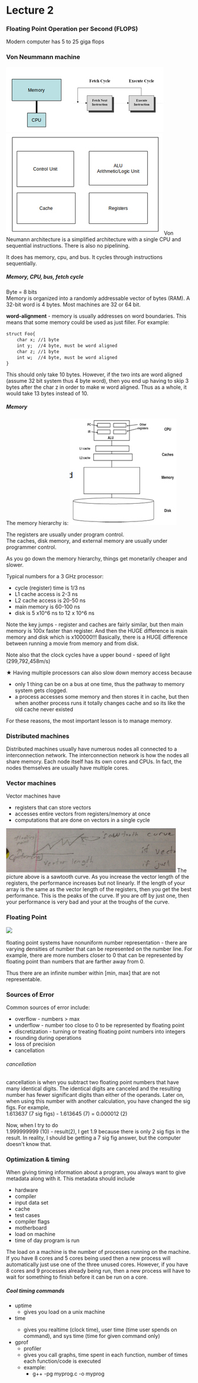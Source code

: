 Lecture 2
===============

### Floating Point Operation per Second (FLOPS)
Modern computer has 5 to 25 giga flops
### Von Neummann machine
![](lecture_2-images/7c5e56151bee8bf516a3ccf724f86d6b.png)
![](lecture_2-images/1c26d28794812543aaddd426da87a0b9.png)
Von Neumann architecture is a simplified architecture with a single CPU and sequential instructions. There is also no pipelining.

It does has memory, cpu, and bus. It cycles through instructions sequentially.
##### Memory, CPU, bus, fetch cycle
Byte = 8 bits  
Memory is organized into a randomly addressable vector of bytes (RAM). A 32-bit word is 4 bytes. Most machines are 32 or 64 bit.

**word-alignment** - memory is usually addresses on word boundaries. This means that some memory could be used as just filler. For example:  

    struct Foo{
        char x; //1 byte
        int y;  //4 byte, must be word aligned
        char z; //1 byte
        int w;  //4 byte, must be word aligned
    }
This should only take 10 bytes. However, if the two ints are word aligned (assume 32 bit system thus 4 byte word), then you end up having to skip 3 bytes after the char z in order to make w word aligned. Thus as a whole, it would take 13 bytes instead of 10.


##### Memory
The memory hierarchy is:
![](lecture_2-images/a75bcd3742a764607b05c9f1bf31eaff.png)


The registers are usually under program control.  
The caches, disk memory, and external memory are usually under programmer control.

As you go down the memory hierarchy, things get monetarily cheaper and slower.

Typical numbers for a 3 GHz processor:
* cycle (register) time is 1/3 ns
* L1 cache access is 2-3 ns
* L2 cache access is 20-50 ns
* main memory is 60-100 ns
* disk is 5 x10^6 ns to 12 x  10^6 ns

Note the key jumps - register and caches are fairly similar, but then main memory is 100x faster than register. And then the HUGE difference is main memory and disk which is x100000!!! Basically, there is a HUGE difference between running a movie from memory and from disk.

Note also that the clock cycles have a upper bound - speed of light (299,792,458m/s)

★ Having multiple processors can also slow down memory access because
* only 1 thing can be on a bus at one time, thus the pathway to memory system gets clogged.
* a process accesses some memory and then stores it in cache, but then when another process runs it totally changes cache and so its like the old cache never existed

For these reasons, the most important lesson is to manage memory.


### Distributed machines
Distributed machines usually have numerous nodes all connected to a interconnection network. The interconnection network is how the nodes all share memory. Each node itself has its own cores and CPUs. In fact, the nodes themselves are usually have multiple cores.
### Vector machines
Vector machines have
* registers that can store vectors
* accesses entire vectors from registers/memory at once
* computations that are done on vectors in a single cycle

![](lecture_2-images/f97ad5e1cfaa6a6d7e7d443fd6a242c4.png)
The picture above is a sawtooth curve. As you increase the vector length of the registers, the performance increases but not linearly. If the length of your array is the same as the vector length of the registers, then you get the best performance. This is the peaks of the curve. If you are off by just one, then your performance is very bad and your at the troughs of the curve.

### Floating Point
![](lecture_2/11e34a7991df532ba141952133e49ad9.png)

floating point systems have nonuniform number representation - there are varying densities of number that can be represented on the number line. For example, there are more numbers closer to 0 that can be represented by floating point than numbers that are farther away from 0.

Thus there are an infinite number within [min, max] that are not representable.
### Sources of Error
Common sources of error include:
* overflow  - numbers > max
* underflow - number too close to 0 to be represented by floating point
* discretization -  turning or treating floating point numbers into integers
* rounding during operations
* loss of precision
* cancellation

###### cancellation
cancellation is when you subtract two floating point numbers that have many identical digits. The identical digits are canceled and the resulting number has fewer significant digits than either of the operands. Later on, when using this number with another calculation, you have changed the sig figs. For example,   
1.613637 (7 sig figs) - 1.613645 (7) = 0.000012 (2)

Now, when I try to do  
1.999999999 (10) - result(2), I get 1.9 because there is only 2 sig figs in the result. In reality, I should be getting a 7 sig fig answer, but the computer doesn't know that.


### Optimization & timing
When giving timing information about a program, you always want to give metadata along with it. This metadata should include
* hardware
* compiler
* input data set
* cache
* test cases
* compiler flags
* motherboard
* load on machine
* time of day program is run

The load on a machine is the number of processes running on the machine. If you have 8 cores and 5 cores being used then a new process will automatically just use one of the three unused cores. However, if you have 8 cores and 9 processes already being run, then a new process will have to wait for something to finish before it can be run on a core.

##### Cool timing commands
* uptime
  * gives you load on a unix machine
* time <cmd>
  * gives you realtime (clock time), user time (time user spends on command), and sys time (time for given command only)
* gprof
    * profiler
    * gives you call graphs, time spent in each function, number of times each function/code is executed
    * example:
      * g++ -pg myprog.c -o myprog
